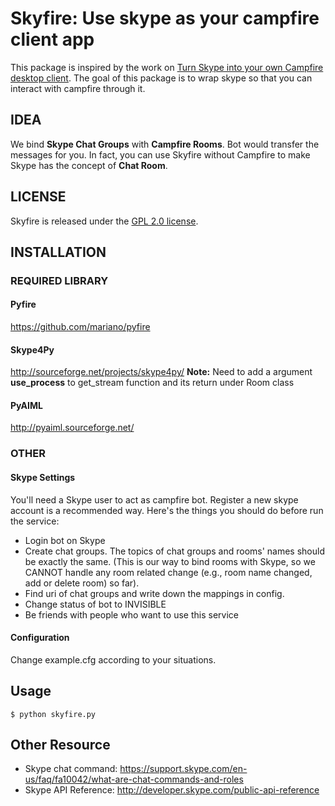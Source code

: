 # Skyfire: Use skype as your campfire client app

This package is inspired by the work on [Turn Skype into your own Campfire desktop client].
The goal of this package is to wrap skype so that you can interact with campfire through it.

## IDEA ##

We bind **Skype Chat Groups** with **Campfire Rooms**. 
Bot would transfer the messages for you. 
In fact, you can use Skyfire without Campfire to make Skype has the concept of **Chat Room**.

## LICENSE ##

Skyfire is released under the [GPL 2.0 license].

## INSTALLATION ##

### REQUIRED LIBRARY ###

#### Pyfire ####

https://github.com/mariano/pyfire

#### Skype4Py ####

http://sourceforge.net/projects/skype4py/
**Note:** Need to add a argument **use_process** to get_stream function and its return under Room class

#### PyAIML ####

http://pyaiml.sourceforge.net/

### OTHER ###

#### Skype Settings ####

You'll need a Skype user to act as campfire bot. Register a new skype account is a recommended way.
Here's the things you should do before run the service:
* Login bot on Skype
* Create chat groups. The topics of chat groups and rooms' names should be exactly the same. (This is our way to bind rooms with Skype, so we CANNOT handle any room related change (e.g., room name changed, add or delete room) so far).
* Find uri of chat groups and write down the mappings in config.
* Change status of bot to INVISIBLE
* Be friends with people who want to use this service

#### Configuration ####

Change example.cfg according to your situations.

## Usage ##

    $ python skyfire.py

## Other Resource ##

* Skype chat command: https://support.skype.com/en-us/faq/fa10042/what-are-chat-commands-and-roles
* Skype API Reference: http://developer.skype.com/public-api-reference

[Turn Skype into your own Campfire desktop client]: http://chozhiyath.wordpress.com/2010/11/22/campfire-client/
[GPL 2.0 license]: http://www.gnu.org/licenses/gpl-2.0.txt
